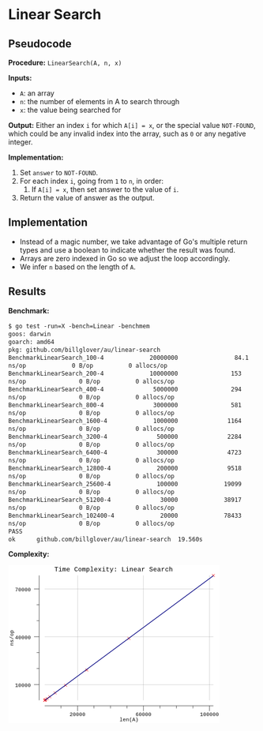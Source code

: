 # Linear Search

## Pseudocode

**Procedure:** `LinearSearch(A, n, x)`

**Inputs:**

* `A`: an array
* `n`: the number of elements in A to search through
* `x`: the value being searched for

**Output:** Either an index `i` for which `A[i] = x`, or the special value `NOT-FOUND`, which could be any invalid index into the array, such as `0` or any negative integer.

**Implementation:**

1. Set `answer` to `NOT-FOUND`.
2. For each index `i`, going from `1` to `n`, in order:
   1. If `A[i] = x`, then set answer to the value of `i`.
3. Return the value of answer as the output.

## Implementation

* Instead of a magic number, we take advantage of Go's multiple return types and use a boolean to indicate whether the result was found.
* Arrays are zero indexed in Go so we adjust the loop accordingly.
* We infer `n` based on the length of `A`.

## Results

**Benchmark:**

```plain
$ go test -run=X -bench=Linear -benchmem
goos: darwin
goarch: amd64
pkg: github.com/billglover/au/linear-search
BenchmarkLinearSearch_100-4             20000000                84.1 ns/op             0 B/op          0 allocs/op
BenchmarkLinearSearch_200-4             10000000               153 ns/op               0 B/op          0 allocs/op
BenchmarkLinearSearch_400-4              5000000               294 ns/op               0 B/op          0 allocs/op
BenchmarkLinearSearch_800-4              3000000               581 ns/op               0 B/op          0 allocs/op
BenchmarkLinearSearch_1600-4             1000000              1164 ns/op               0 B/op          0 allocs/op
BenchmarkLinearSearch_3200-4              500000              2284 ns/op               0 B/op          0 allocs/op
BenchmarkLinearSearch_6400-4              300000              4723 ns/op               0 B/op          0 allocs/op
BenchmarkLinearSearch_12800-4             200000              9518 ns/op               0 B/op          0 allocs/op
BenchmarkLinearSearch_25600-4             100000             19099 ns/op               0 B/op          0 allocs/op
BenchmarkLinearSearch_51200-4              30000             38917 ns/op               0 B/op          0 allocs/op
BenchmarkLinearSearch_102400-4             20000             78433 ns/op               0 B/op          0 allocs/op
PASS
ok      github.com/billglover/au/linear-search  19.560s
```

**Complexity:**

![Time Complexity: Linear Search](complexity_time.png)
